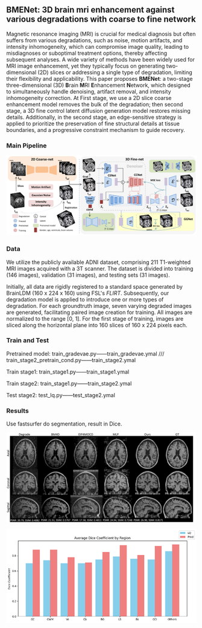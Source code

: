 ## **BMENet: 3D brain mri enhancement against various degradations with coarse to fine network**

Magnetic resonance imaging (MRI) is crucial for medical diagnosis but often suffers from various degradations, such as noise, motion artifacts, and intensity inhomogeneity, which can compromise image quality, leading to misdiagnoses or suboptimal treatment options, thereby affecting subsequent analyses. A wide variety of methods have been widely used for MRI image enhancement, yet they typically focus on generating two-dimensional (2D) slices or addressing a single type of degradation, limiting their flexibility and applicability. This paper proposes **BMENet**: a two-stage three-dimensional (3D) **B**rain **M**RI **E**nhancement **N**etwork, which designed to simultaneously handle denoising, artifact removal, and intensity inhomogeneity correction. At First stage, we use a 2D slice coarse enhancement model removes the bulk of the degradation; then second stage, a 3D fine control latent diffusion generation model restores missing details. Additionally, in the second stage, an edge-sensitive strategy is applied to prioritize the preservation of fine structural details at tissue boundaries, and a progressive constraint mechanism to guide recovery. 

### **Main Pipeline**

![image.png](figs/main.png)

### **Data**

We utilize the publicly available ADNI dataset, comprising 211 T1-weighted MRI images acquired with a 3T scanner. The dataset is divided into training (146 images), validation (31 images), and testing sets (31 images). 

Initially, all data are rigidly registered to a standard space generated by BrainLDM (160 x 224 x 160) using FSL's *FLIRT*. Subsequently, our degradation model is applied to introduce one or more types of degradation. For each groundtruth image, seven varying degraded images are generated, facilitating paired image creation for training. All images are normalized to the range [0, 1]. For the first stage of training, images are sliced along the horizontal plane into 160 slices of 160 x 224 pixels each.

### **Train and Test**

Pretrained model: train_gradevae.py——train_gradevae.ymal ///  train_stage2_pretrain_cond.py——train_stage2.ymal

Train stage1: train_stage1.py——train_stage1.ymal

Train stage2: train_stage1.py——train_stage2.ymal

Test stage2: test_lq.py——test_stage2.ymal

### Results

Use fastsurfer do segmentation, result in Dice.

![image.png](figs/result.png)

![image.png](figs/Dice.png)
